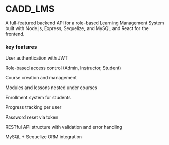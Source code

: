 # CADD_LMS
A full-featured backend API for a role-based Learning Management System built with Node.js, Express, Sequelize, and MySQL and React for the frontend.
### key features
User authentication with JWT

Role-based access control (Admin, Instructor, Student)

Course creation and management

Modules and lessons nested under courses

Enrollment system for students

Progress tracking per user

Password reset via token

RESTful API structure with validation and error handling

MySQL + Sequelize ORM integration
